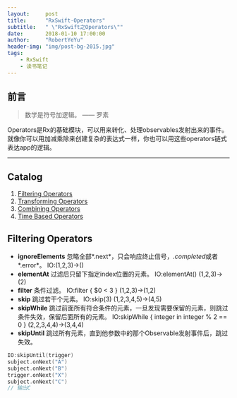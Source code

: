 ```yaml
---
layout:     post
title:      "RxSwift-Operators"
subtitle:   " \"RxSwift之Operators\""
date:       2018-01-10 17:00:00
author:     "RobertYeYu"
header-img: "img/post-bg-2015.jpg"
tags:
    - RxSwift
    - 读书笔记
---
```




## 前言

> 数学是符号加逻辑。 —— 罗素

Operators是Rx的基础模块，可以用来转化、处理observables发射出来的事件。就像你可以用加减乘除来创建复杂的表达式一样，你也可以用这些operators链式表达app的逻辑。

---

## Catalog


1.  [Filtering Operators](#filtering--operators)
2.  [Transforming Operators](#transforming--operators)
3.  [Combining Operators](#combining--operators)
4.  [Time Based Operators](#time--based--operators)



## Filtering Operators

* **ignoreElements** 忽略全部*.next*，只会响应终止信号，*.completed*或者*.error*。 IO:(1,2,3)->() 
* **elementAt** 过滤后只留下指定index位置的元素。 IO:elementAt() (1,2,3)->(2)
* **filter** 条件过滤。 IO:filter { $0 < 3 } (1,2,3)->(1,2)
* **skip** 跳过若干个元素。 IO:skip(3) (1,2,3,4,5)->(4,5)
* **skipWhile** 跳过前面所有符合条件的元素，一旦发现需要保留的元素，则跳过条件失效，保留后面所有的元素。 IO:skipWhile { integer in integer % 2 == 0 } (2,2,3,4,4)->(3,4,4)
* **skipUntil** 跳过所有元素，直到他参数中的那个Observable发射事件后，跳过失效。 
```swift
IO:skipUntil(trigger) 
subject.onNext("A") 
subject.onNext("B")
trigger.onNext("X") 
subject.onNext("C")
// 输出C
```

